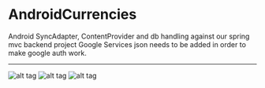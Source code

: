# AndroidCurrencies
Android SyncAdapter, ContentProvider and db handling against our spring mvc backend project
Google Services json needs to be added in order to make google auth work.<hr />
![alt tag](http://image.prntscr.com/image/5bd149ab6eba4eb8adbd16c434fe1217.png "GOOGLE AUTH")
![alt tag](http://image.prntscr.com/image/66a0b87c57c7463e81f790aa3f1750d0.png "LIST AND OPTIONS")
![alt tag](http://image.prntscr.com/image/daaba901682d48c69856a26d62d0bc60.png "ADD")
